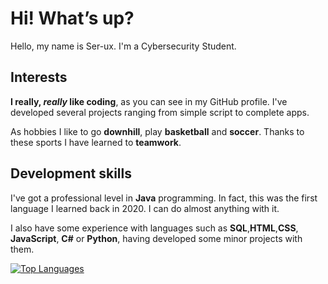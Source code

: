 # Hi! What’s up?

Hello, my name is Ser-ux. I'm a Cybersecurity Student.

## Interests

**I really, _really_ like coding**, as you can see in my GitHub profile. I've developed several projects ranging from simple script to complete apps.

As hobbies I like to go **downhill**, play **basketball** and **soccer**. Thanks to these sports I have learned to **teamwork**.

## Development skills

I've got a professional level in **Java** programming. In fact, this was the first language I learned back in 2020. I can do almost anything with it.

I also have some experience with languages such as **SQL**,**HTML**,**CSS**, **JavaScript**, **C#** or **Python**, having developed some minor projects with them.

[![Top Languages](https://github-readme-stats.vercel.app/api/top-langs/?username=Serg-ux&border_radius=15&hide_border=true&hide_title=true&langs_count=20&locale=en&show_icons=true&show_owner=true&theme=tokyonight)](https://github.com/Serg-ux/github-readme-stats)

